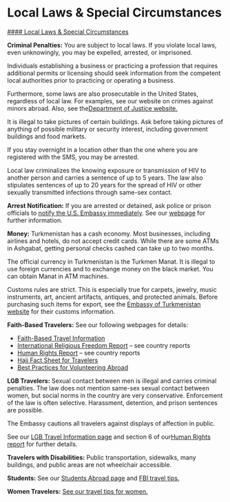 # Local Laws & Special Circumstances

[#### Local Laws & Special Circumstances](javascript:void(0); "Local Laws & Special Circumstances")

**Criminal Penalties:** You are subject to local laws. If you violate local laws, even unknowingly, you may be expelled, arrested, or imprisoned.

Individuals establishing a business or practicing a profession that requires additional permits or licensing should seek information from the competent local authorities prior to practicing or operating a business.

Furthermore, some laws are also prosecutable in the United States, regardless of local law. For examples, see our website on crimes against minors abroad. Also, see the[Department of Justice website.](https://www.justice.gov/archives/jm/criminal-resource-manual-1617-extraterritorial-criminal-jurisdiction-18-usc-112-878-970-1116)

It is illegal to take pictures of certain buildings. Ask before taking pictures of anything of possible military or security interest, including government buildings and food markets.

If you stay overnight in a location other than the one where you are registered with the SMS, you may be arrested.

Local law criminalizes the knowing exposure or transmission of HIV to another person and carries a sentence of up to 5 years. The law also stipulates sentences of up to 20 years for the spread of HIV or other sexually transmitted infections through same-sex contact.

**Arrest Notification:** If you are arrested or detained, ask police or prison officials to [notify the U.S. Embassy immediately](https://tm.usembassy.gov/u-s-citizen-services/arrest-of-a-u-s-citizen/). See our [webpage](https://travel.state.gov/content/travel/en/international-travel/emergencies/arrest-detention.html) for further information.

**Money:** Turkmenistan has a cash economy. Most businesses, including airlines and hotels, do not accept credit cards. While there are some ATMs in Ashgabat, getting personal checks cashed can take up to two months.

The official currency in Turkmenistan is the Turkmen Manat. It is illegal to use foreign currencies and to exchange money on the black market. You can obtain Manat in ATM machines.

Customs rules are strict. This is especially true for carpets, jewelry, music instruments, art, ancient artifacts, antiques, and protected animals. Before purchasing such items for export, see the [Embassy of Turkmenistan website](https://usa.tmembassy.gov.tm/en) for their customs information.

**Faith-Based Travelers:** See our following webpages for details:

* [Faith-Based Travel Information](https://travel.state.gov/content/travel/en/international-travel/before-you-go/travelers-with-special-considerations/faith-based-travel.html)
* [International Religious Freedom Report](https://www.state.gov/countries-areas/turkmenistan/) – see country reports
* [Human Rights Report](https://www.state.gov/reports/2022-country-reports-on-human-rights-practices/) – see country reports
* [Hajj Fact Sheet for Travelers](https://travel.state.gov/content/travel/en/international-travel/before-you-go/travelers-with-special-considerations/hajj-umrah.html)
* [Best Practices for Volunteering Abroad](https://travel.state.gov/content/travel/en/international-travel/before-you-go/travelers-with-special-considerations/volunteering-abroad.html)

**LGB Travelers:** Sexual contact between men is illegal and carries criminal penalties. The law does not mention same-sex sexual contact between women, but social norms in the country are very conservative. Enforcement of the law is often selective. Harassment, detention, and prison sentences are possible.

The Embassy cautions all travelers against displays of affection in public.

See our [LGB Travel Information page](https://travel.state.gov/content/travel/en/international-travel/before-you-go/travelers-with-special-considerations/lgbti.html) and section 6 of our[Human Rights report](https://www.state.gov/reports-bureau-of-democracy-human-rights-and-labor/country-reports-on-human-rights-practices/) for further details.

**Travelers with Disabilities:** Public transportation, sidewalks, many buildings, and public areas are not wheelchair accessible.

**Students:** See our [Students Abroad page](https://travel.state.gov/content/travel/en/international-travel/before-you-go/travelers-with-special-considerations/students.html) and [FBI travel tips.](https://ucr.fbi.gov/investigate/counterintelligence/student-brochure)

**Women Travelers:** [See our travel tips for women.](https://travel.state.gov/content/travel/en/international-travel/before-you-go/travelers-with-special-considerations/women-travelers.html)
